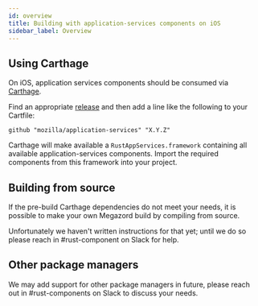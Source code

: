 ```yaml
---
id: overview
title: Building with application-services components on iOS
sidebar_label: Overview
---
```


## Using Carthage

On iOS, application services components should be consumed via
[Carthage](https://github.com/Carthage/Carthage).

Find an appropriate [release](https://github.com/mozilla/application-services/releases)
and then add a line like the following to your Cartfile:

```
github "mozilla/application-services" "X.Y.Z"
```

Carthage will make available a `RustAppServices.framework` containing all
available application-services components.  Import the required components
from this framework into your project.

## Building from source

If the pre-build Carthage dependencies do not meet your needs, it is possible
to make your own Megazord build by compiling from source.

Unfortunately we haven't written instructions for that yet; until we do so
please reach in #rust-component on Slack for help.

## Other package managers

We may add support for other package managers in future, please reach out
in #rust-components on Slack to discuss your needs.

